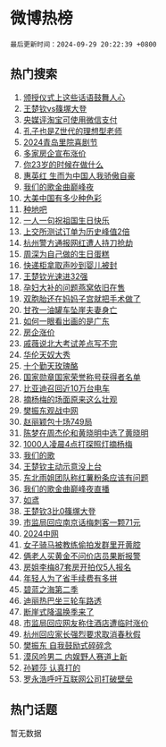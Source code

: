 # 微博热榜

`最后更新时间：2024-09-29 20:22:39 +0800`

## 热门搜索

1. [颁授仪式上这些话语鼓舞人心](https://m.weibo.cn/search?containerid=100103type%3D1%26t%3D10%26q%3D%23%E9%A2%81%E6%8E%88%E4%BB%AA%E5%BC%8F%E4%B8%8A%E8%BF%99%E4%BA%9B%E8%AF%9D%E8%AF%AD%E9%BC%93%E8%88%9E%E4%BA%BA%E5%BF%83%23&stream_entry_id=51&isnewpage=1&extparam=seat%3D1%26q%3D%2523%25E9%25A2%2581%25E6%258E%2588%25E4%25BB%25AA%25E5%25BC%258F%25E4%25B8%258A%25E8%25BF%2599%25E4%25BA%259B%25E8%25AF%259D%25E8%25AF%25AD%25E9%25BC%2593%25E8%2588%259E%25E4%25BA%25BA%25E5%25BF%2583%2523%26filter_type%3Drealtimehot%26stream_entry_id%3D51%26c_type%3D51%26pos%3D0%26cate%3D10103%26dgr%3D0%26display_time%3D1727612558%26pre_seqid%3D17276125588450410991625)
1. [王楚钦vs篠塚大登](https://m.weibo.cn/search?containerid=100103type%3D1%26t%3D10%26q%3D%23%E7%8E%8B%E6%A5%9A%E9%92%A6vs%E7%AF%A0%E5%A1%9A%E5%A4%A7%E7%99%BB%23&stream_entry_id=31&isnewpage=1&extparam=seat%3D1%26filter_type%3Drealtimehot%26lcate%3D5001%26cate%3D5001%26q%3D%2523%25E7%258E%258B%25E6%25A5%259A%25E9%2592%25A6vs%25E7%25AF%25A0%25E5%25A1%259A%25E5%25A4%25A7%25E7%2599%25BB%2523%26dgr%3D0%26stream_entry_id%3D31%26flag%3D2%26c_type%3D31%26pos%3D0%26realpos%3D1%26band_rank%3D1%26display_time%3D1727612558%26pre_seqid%3D17276125588450410991625)
1. [央媒评淘宝可使用微信支付](https://m.weibo.cn/search?containerid=100103type%3D1%26t%3D10%26q%3D%23%E5%A4%AE%E5%AA%92%E8%AF%84%E6%B7%98%E5%AE%9D%E5%8F%AF%E4%BD%BF%E7%94%A8%E5%BE%AE%E4%BF%A1%E6%94%AF%E4%BB%98%23&stream_entry_id=31&isnewpage=1&extparam=seat%3D1%26filter_type%3Drealtimehot%26lcate%3D5001%26cate%3D5001%26q%3D%2523%25E5%25A4%25AE%25E5%25AA%2592%25E8%25AF%2584%25E6%25B7%2598%25E5%25AE%259D%25E5%258F%25AF%25E4%25BD%25BF%25E7%2594%25A8%25E5%25BE%25AE%25E4%25BF%25A1%25E6%2594%25AF%25E4%25BB%2598%2523%26dgr%3D0%26stream_entry_id%3D31%26flag%3D1%26c_type%3D31%26pos%3D1%26realpos%3D2%26band_rank%3D2%26display_time%3D1727612558%26pre_seqid%3D17276125588450410991625)
1. [孔子也是Z世代的理想型老师](https://m.weibo.cn/search?containerid=100103type%3D1%26t%3D10%26q%3D%23%E5%AD%94%E5%AD%90%E4%B9%9F%E6%98%AFZ%E4%B8%96%E4%BB%A3%E7%9A%84%E7%90%86%E6%83%B3%E5%9E%8B%E8%80%81%E5%B8%88%23&stream_entry_id=31&isnewpage=1&extparam=seat%3D1%26filter_type%3Drealtimehot%26lcate%3D5001%26cate%3D5001%26q%3D%2523%25E5%25AD%2594%25E5%25AD%2590%25E4%25B9%259F%25E6%2598%25AFZ%25E4%25B8%2596%25E4%25BB%25A3%25E7%259A%2584%25E7%2590%2586%25E6%2583%25B3%25E5%259E%258B%25E8%2580%2581%25E5%25B8%2588%2523%26dgr%3D0%26stream_entry_id%3D31%26flag%3D0%26c_type%3D31%26pos%3D2%26realpos%3D3%26band_rank%3D3%26display_time%3D1727612558%26pre_seqid%3D17276125588450410991625)
1. [2024青岛里院喜剧节](https://m.weibo.cn/search?containerid=100103type%3D1%26t%3D10%26q%3D%232024%E9%9D%92%E5%B2%9B%E9%87%8C%E9%99%A2%E5%96%9C%E5%89%A7%E8%8A%82%23&stream_entry_id=31&isnewpage=1&extparam=seat%3D1%26filter_type%3Drealtimehot%26lcate%3D5001%26cate%3D5001%26q%3D%25232024%25E9%259D%2592%25E5%25B2%259B%25E9%2587%258C%25E9%2599%25A2%25E5%2596%259C%25E5%2589%25A7%25E8%258A%2582%2523%26dgr%3D0%26stream_entry_id%3D31%26adid%3D258009%26c_type%3D31%26pos%3D3%26is_ad_pos%3D1%26band_rank%3D4%26display_time%3D1727612558%26pre_seqid%3D17276125588450410991625)
1. [多家房企宣布涨价](https://m.weibo.cn/search?containerid=100103type%3D1%26t%3D10%26q%3D%23%E5%A4%9A%E5%AE%B6%E6%88%BF%E4%BC%81%E5%AE%A3%E5%B8%83%E6%B6%A8%E4%BB%B7%23&stream_entry_id=31&isnewpage=1&extparam=seat%3D1%26filter_type%3Drealtimehot%26lcate%3D5001%26cate%3D5001%26q%3D%2523%25E5%25A4%259A%25E5%25AE%25B6%25E6%2588%25BF%25E4%25BC%2581%25E5%25AE%25A3%25E5%25B8%2583%25E6%25B6%25A8%25E4%25BB%25B7%2523%26dgr%3D0%26stream_entry_id%3D31%26flag%3D2%26c_type%3D31%26pos%3D4%26realpos%3D4%26band_rank%3D4%26display_time%3D1727612558%26pre_seqid%3D17276125588450410991625)
1. [你23岁的时候在做什么](https://m.weibo.cn/search?containerid=100103type%3D1%26t%3D10%26q%3D%23%E4%BD%A023%E5%B2%81%E7%9A%84%E6%97%B6%E5%80%99%E5%9C%A8%E5%81%9A%E4%BB%80%E4%B9%88%23&stream_entry_id=31&isnewpage=1&extparam=seat%3D1%26filter_type%3Drealtimehot%26lcate%3D5001%26cate%3D5001%26q%3D%2523%25E4%25BD%25A023%25E5%25B2%2581%25E7%259A%2584%25E6%2597%25B6%25E5%2580%2599%25E5%259C%25A8%25E5%2581%259A%25E4%25BB%2580%25E4%25B9%2588%2523%26dgr%3D0%26stream_entry_id%3D31%26flag%3D0%26c_type%3D31%26pos%3D5%26realpos%3D5%26band_rank%3D5%26display_time%3D1727612558%26pre_seqid%3D17276125588450410991625)
1. [惠英红 生而为中国人我骄傲自豪](https://m.weibo.cn/search?containerid=100103type%3D1%26t%3D10%26q%3D%E6%83%A0%E8%8B%B1%E7%BA%A2+%E7%94%9F%E8%80%8C%E4%B8%BA%E4%B8%AD%E5%9B%BD%E4%BA%BA%E6%88%91%E9%AA%84%E5%82%B2%E8%87%AA%E8%B1%AA&stream_entry_id=31&isnewpage=1&extparam=seat%3D1%26filter_type%3Drealtimehot%26lcate%3D5001%26cate%3D5001%26q%3D%25E6%2583%25A0%25E8%258B%25B1%25E7%25BA%25A2%2520%25E7%2594%259F%25E8%2580%258C%25E4%25B8%25BA%25E4%25B8%25AD%25E5%259B%25BD%25E4%25BA%25BA%25E6%2588%2591%25E9%25AA%2584%25E5%2582%25B2%25E8%2587%25AA%25E8%25B1%25AA%26dgr%3D0%26stream_entry_id%3D31%26flag%3D0%26c_type%3D31%26pos%3D6%26realpos%3D6%26band_rank%3D6%26display_time%3D1727612558%26pre_seqid%3D17276125588450410991625)
1. [我们的歌金曲巅峰夜](https://m.weibo.cn/search?containerid=100103type%3D1%26t%3D10%26q%3D%23%E6%88%91%E4%BB%AC%E7%9A%84%E6%AD%8C%E9%87%91%E6%9B%B2%E5%B7%85%E5%B3%B0%E5%A4%9C%23&stream_entry_id=31&isnewpage=1&extparam=seat%3D1%26filter_type%3Drealtimehot%26lcate%3D5001%26cate%3D5001%26q%3D%2523%25E6%2588%2591%25E4%25BB%25AC%25E7%259A%2584%25E6%25AD%258C%25E9%2587%2591%25E6%259B%25B2%25E5%25B7%2585%25E5%25B3%25B0%25E5%25A4%259C%2523%26dgr%3D0%26stream_entry_id%3D31%26adid%3D257932%26c_type%3D31%26pos%3D7%26is_ad_pos%3D1%26band_rank%3D7%26display_time%3D1727612558%26pre_seqid%3D17276125588450410991625)
1. [大美中国有多少种色彩](https://m.weibo.cn/search?containerid=100103type%3D1%26t%3D10%26q%3D%23%E5%A4%A7%E7%BE%8E%E4%B8%AD%E5%9B%BD%E6%9C%89%E5%A4%9A%E5%B0%91%E7%A7%8D%E8%89%B2%E5%BD%A9%23&stream_entry_id=31&isnewpage=1&extparam=seat%3D1%26filter_type%3Drealtimehot%26lcate%3D5001%26cate%3D5001%26q%3D%2523%25E5%25A4%25A7%25E7%25BE%258E%25E4%25B8%25AD%25E5%259B%25BD%25E6%259C%2589%25E5%25A4%259A%25E5%25B0%2591%25E7%25A7%258D%25E8%2589%25B2%25E5%25BD%25A9%2523%26dgr%3D0%26stream_entry_id%3D31%26flag%3D0%26c_type%3D31%26pos%3D8%26realpos%3D7%26band_rank%3D7%26display_time%3D1727612558%26pre_seqid%3D17276125588450410991625)
1. [种地吧](https://m.weibo.cn/search?containerid=100103type%3D1%26t%3D10%26q%3D%E7%A7%8D%E5%9C%B0%E5%90%A7&stream_entry_id=31&isnewpage=1&extparam=seat%3D1%26filter_type%3Drealtimehot%26lcate%3D5001%26cate%3D5001%26q%3D%25E7%25A7%258D%25E5%259C%25B0%25E5%2590%25A7%26dgr%3D0%26stream_entry_id%3D31%26flag%3D0%26c_type%3D31%26pos%3D9%26realpos%3D8%26band_rank%3D8%26display_time%3D1727612558%26pre_seqid%3D17276125588450410991625)
1. [一人一句祝祖国生日快乐](https://m.weibo.cn/search?containerid=100103type%3D1%26t%3D10%26q%3D%23%E4%B8%80%E4%BA%BA%E4%B8%80%E5%8F%A5%E7%A5%9D%E7%A5%96%E5%9B%BD%E7%94%9F%E6%97%A5%E5%BF%AB%E4%B9%90%23&stream_entry_id=31&isnewpage=1&extparam=seat%3D1%26filter_type%3Drealtimehot%26lcate%3D5001%26cate%3D5001%26q%3D%2523%25E4%25B8%2580%25E4%25BA%25BA%25E4%25B8%2580%25E5%258F%25A5%25E7%25A5%259D%25E7%25A5%2596%25E5%259B%25BD%25E7%2594%259F%25E6%2597%25A5%25E5%25BF%25AB%25E4%25B9%2590%2523%26dgr%3D0%26stream_entry_id%3D31%26flag%3D1%26c_type%3D31%26pos%3D10%26realpos%3D9%26band_rank%3D9%26display_time%3D1727612558%26pre_seqid%3D17276125588450410991625)
1. [上交所测试订单为历史峰值2倍](https://m.weibo.cn/search?containerid=100103type%3D1%26t%3D10%26q%3D%23%E4%B8%8A%E4%BA%A4%E6%89%80%E6%B5%8B%E8%AF%95%E8%AE%A2%E5%8D%95%E4%B8%BA%E5%8E%86%E5%8F%B2%E5%B3%B0%E5%80%BC2%E5%80%8D%23&stream_entry_id=31&isnewpage=1&extparam=seat%3D1%26filter_type%3Drealtimehot%26lcate%3D5001%26cate%3D5001%26q%3D%2523%25E4%25B8%258A%25E4%25BA%25A4%25E6%2589%2580%25E6%25B5%258B%25E8%25AF%2595%25E8%25AE%25A2%25E5%258D%2595%25E4%25B8%25BA%25E5%258E%2586%25E5%258F%25B2%25E5%25B3%25B0%25E5%2580%25BC2%25E5%2580%258D%2523%26dgr%3D0%26stream_entry_id%3D31%26flag%3D1%26c_type%3D31%26pos%3D11%26realpos%3D10%26band_rank%3D10%26display_time%3D1727612558%26pre_seqid%3D17276125588450410991625)
1. [杭州警方通报网红遭人持刀抢劫](https://m.weibo.cn/search?containerid=100103type%3D1%26t%3D10%26q%3D%23%E6%9D%AD%E5%B7%9E%E8%AD%A6%E6%96%B9%E9%80%9A%E6%8A%A5%E7%BD%91%E7%BA%A2%E9%81%AD%E4%BA%BA%E6%8C%81%E5%88%80%E6%8A%A2%E5%8A%AB%23&stream_entry_id=31&isnewpage=1&extparam=seat%3D1%26filter_type%3Drealtimehot%26lcate%3D5001%26cate%3D5001%26q%3D%2523%25E6%259D%25AD%25E5%25B7%259E%25E8%25AD%25A6%25E6%2596%25B9%25E9%2580%259A%25E6%258A%25A5%25E7%25BD%2591%25E7%25BA%25A2%25E9%2581%25AD%25E4%25BA%25BA%25E6%258C%2581%25E5%2588%2580%25E6%258A%25A2%25E5%258A%25AB%2523%26dgr%3D0%26stream_entry_id%3D31%26flag%3D0%26c_type%3D31%26pos%3D12%26realpos%3D11%26band_rank%3D11%26display_time%3D1727612558%26pre_seqid%3D17276125588450410991625)
1. [周深为自己做的生日蛋糕](https://m.weibo.cn/search?containerid=100103type%3D1%26t%3D10%26q%3D%23%E5%91%A8%E6%B7%B1%E4%B8%BA%E8%87%AA%E5%B7%B1%E5%81%9A%E7%9A%84%E7%94%9F%E6%97%A5%E8%9B%8B%E7%B3%95%23&stream_entry_id=31&isnewpage=1&extparam=seat%3D1%26filter_type%3Drealtimehot%26lcate%3D5001%26cate%3D5001%26q%3D%2523%25E5%2591%25A8%25E6%25B7%25B1%25E4%25B8%25BA%25E8%2587%25AA%25E5%25B7%25B1%25E5%2581%259A%25E7%259A%2584%25E7%2594%259F%25E6%2597%25A5%25E8%259B%258B%25E7%25B3%2595%2523%26dgr%3D0%26stream_entry_id%3D31%26flag%3D0%26c_type%3D31%26pos%3D13%26realpos%3D12%26band_rank%3D12%26display_time%3D1727612558%26pre_seqid%3D17276125588450410991625)
1. [快递柜拿取声吵到婴儿被封](https://m.weibo.cn/search?containerid=100103type%3D1%26t%3D10%26q%3D%23%E5%BF%AB%E9%80%92%E6%9F%9C%E6%8B%BF%E5%8F%96%E5%A3%B0%E5%90%B5%E5%88%B0%E5%A9%B4%E5%84%BF%E8%A2%AB%E5%B0%81%23&stream_entry_id=31&isnewpage=1&extparam=seat%3D1%26filter_type%3Drealtimehot%26lcate%3D5001%26cate%3D5001%26q%3D%2523%25E5%25BF%25AB%25E9%2580%2592%25E6%259F%259C%25E6%258B%25BF%25E5%258F%2596%25E5%25A3%25B0%25E5%2590%25B5%25E5%2588%25B0%25E5%25A9%25B4%25E5%2584%25BF%25E8%25A2%25AB%25E5%25B0%2581%2523%26dgr%3D0%26stream_entry_id%3D31%26flag%3D0%26c_type%3D31%26pos%3D14%26realpos%3D13%26band_rank%3D13%26display_time%3D1727612558%26pre_seqid%3D17276125588450410991625)
1. [王楚钦光速进32强](https://m.weibo.cn/search?containerid=100103type%3D1%26t%3D10%26q%3D%23%E7%8E%8B%E6%A5%9A%E9%92%A6%E5%85%89%E9%80%9F%E8%BF%9B32%E5%BC%BA%23&stream_entry_id=31&isnewpage=1&extparam=seat%3D1%26filter_type%3Drealtimehot%26lcate%3D5001%26cate%3D5001%26q%3D%2523%25E7%258E%258B%25E6%25A5%259A%25E9%2592%25A6%25E5%2585%2589%25E9%2580%259F%25E8%25BF%259B32%25E5%25BC%25BA%2523%26dgr%3D0%26stream_entry_id%3D31%26flag%3D1%26c_type%3D31%26pos%3D15%26realpos%3D14%26band_rank%3D14%26display_time%3D1727612558%26pre_seqid%3D17276125588450410991625)
1. [孕妇大补的问题燕窝依旧在售](https://m.weibo.cn/search?containerid=100103type%3D1%26t%3D10%26q%3D%23%E5%AD%95%E5%A6%87%E5%A4%A7%E8%A1%A5%E7%9A%84%E9%97%AE%E9%A2%98%E7%87%95%E7%AA%9D%E4%BE%9D%E6%97%A7%E5%9C%A8%E5%94%AE%23&stream_entry_id=31&isnewpage=1&extparam=seat%3D1%26filter_type%3Drealtimehot%26lcate%3D5001%26cate%3D5001%26q%3D%2523%25E5%25AD%2595%25E5%25A6%2587%25E5%25A4%25A7%25E8%25A1%25A5%25E7%259A%2584%25E9%2597%25AE%25E9%25A2%2598%25E7%2587%2595%25E7%25AA%259D%25E4%25BE%259D%25E6%2597%25A7%25E5%259C%25A8%25E5%2594%25AE%2523%26dgr%3D0%26stream_entry_id%3D31%26flag%3D1%26c_type%3D31%26pos%3D16%26realpos%3D15%26band_rank%3D15%26display_time%3D1727612558%26pre_seqid%3D17276125588450410991625)
1. [双胞胎还在妈妈子宫就把手术做了](https://m.weibo.cn/search?containerid=100103type%3D1%26t%3D10%26q%3D%23%E5%8F%8C%E8%83%9E%E8%83%8E%E8%BF%98%E5%9C%A8%E5%A6%88%E5%A6%88%E5%AD%90%E5%AE%AB%E5%B0%B1%E6%8A%8A%E6%89%8B%E6%9C%AF%E5%81%9A%E4%BA%86%23&stream_entry_id=31&isnewpage=1&extparam=seat%3D1%26filter_type%3Drealtimehot%26lcate%3D5001%26cate%3D5001%26q%3D%2523%25E5%258F%258C%25E8%2583%259E%25E8%2583%258E%25E8%25BF%2598%25E5%259C%25A8%25E5%25A6%2588%25E5%25A6%2588%25E5%25AD%2590%25E5%25AE%25AB%25E5%25B0%25B1%25E6%258A%258A%25E6%2589%258B%25E6%259C%25AF%25E5%2581%259A%25E4%25BA%2586%2523%26dgr%3D0%26stream_entry_id%3D31%26flag%3D2%26c_type%3D31%26pos%3D17%26realpos%3D16%26band_rank%3D16%26display_time%3D1727612558%26pre_seqid%3D17276125588450410991625)
1. [甘孜一油罐车坠崖夫妻身亡](https://m.weibo.cn/search?containerid=100103type%3D1%26t%3D10%26q%3D%23%E7%94%98%E5%AD%9C%E4%B8%80%E6%B2%B9%E7%BD%90%E8%BD%A6%E5%9D%A0%E5%B4%96%E5%A4%AB%E5%A6%BB%E8%BA%AB%E4%BA%A1%23&stream_entry_id=31&isnewpage=1&extparam=seat%3D1%26filter_type%3Drealtimehot%26lcate%3D5001%26cate%3D5001%26q%3D%2523%25E7%2594%2598%25E5%25AD%259C%25E4%25B8%2580%25E6%25B2%25B9%25E7%25BD%2590%25E8%25BD%25A6%25E5%259D%25A0%25E5%25B4%2596%25E5%25A4%25AB%25E5%25A6%25BB%25E8%25BA%25AB%25E4%25BA%25A1%2523%26dgr%3D0%26stream_entry_id%3D31%26flag%3D0%26c_type%3D31%26pos%3D18%26realpos%3D17%26band_rank%3D17%26display_time%3D1727612558%26pre_seqid%3D17276125588450410991625)
1. [如何一眼看出画的是广东](https://m.weibo.cn/search?containerid=100103type%3D1%26t%3D10%26q%3D%23%E5%A6%82%E4%BD%95%E4%B8%80%E7%9C%BC%E7%9C%8B%E5%87%BA%E7%94%BB%E7%9A%84%E6%98%AF%E5%B9%BF%E4%B8%9C%23&stream_entry_id=31&isnewpage=1&extparam=seat%3D1%26filter_type%3Drealtimehot%26lcate%3D5001%26cate%3D5001%26q%3D%2523%25E5%25A6%2582%25E4%25BD%2595%25E4%25B8%2580%25E7%259C%25BC%25E7%259C%258B%25E5%2587%25BA%25E7%2594%25BB%25E7%259A%2584%25E6%2598%25AF%25E5%25B9%25BF%25E4%25B8%259C%2523%26dgr%3D0%26stream_entry_id%3D31%26flag%3D0%26c_type%3D31%26pos%3D19%26realpos%3D18%26band_rank%3D18%26display_time%3D1727612558%26pre_seqid%3D17276125588450410991625)
1. [房企涨价](https://m.weibo.cn/search?containerid=100103type%3D1%26t%3D10%26q%3D%23%E6%88%BF%E4%BC%81%E6%B6%A8%E4%BB%B7%23&stream_entry_id=31&isnewpage=1&extparam=seat%3D1%26filter_type%3Drealtimehot%26lcate%3D5001%26cate%3D5001%26q%3D%2523%25E6%2588%25BF%25E4%25BC%2581%25E6%25B6%25A8%25E4%25BB%25B7%2523%26dgr%3D0%26stream_entry_id%3D31%26flag%3D1%26c_type%3D31%26pos%3D20%26realpos%3D19%26band_rank%3D19%26display_time%3D1727612558%26pre_seqid%3D17276125588450410991625)
1. [戚薇说北大考试差点写不完](https://m.weibo.cn/search?containerid=100103type%3D1%26t%3D10%26q%3D%23%E6%88%9A%E8%96%87%E8%AF%B4%E5%8C%97%E5%A4%A7%E8%80%83%E8%AF%95%E5%B7%AE%E7%82%B9%E5%86%99%E4%B8%8D%E5%AE%8C%23&stream_entry_id=31&isnewpage=1&extparam=seat%3D1%26filter_type%3Drealtimehot%26lcate%3D5001%26cate%3D5001%26q%3D%2523%25E6%2588%259A%25E8%2596%2587%25E8%25AF%25B4%25E5%258C%2597%25E5%25A4%25A7%25E8%2580%2583%25E8%25AF%2595%25E5%25B7%25AE%25E7%2582%25B9%25E5%2586%2599%25E4%25B8%258D%25E5%25AE%258C%2523%26dgr%3D0%26stream_entry_id%3D31%26flag%3D2%26c_type%3D31%26pos%3D21%26realpos%3D20%26band_rank%3D20%26display_time%3D1727612558%26pre_seqid%3D17276125588450410991625)
1. [华伦天奴大秀](https://m.weibo.cn/search?containerid=100103type%3D1%26t%3D10%26q%3D%E5%8D%8E%E4%BC%A6%E5%A4%A9%E5%A5%B4%E5%A4%A7%E7%A7%80&stream_entry_id=31&isnewpage=1&extparam=seat%3D1%26filter_type%3Drealtimehot%26lcate%3D5001%26cate%3D5001%26q%3D%25E5%258D%258E%25E4%25BC%25A6%25E5%25A4%25A9%25E5%25A5%25B4%25E5%25A4%25A7%25E7%25A7%2580%26dgr%3D0%26stream_entry_id%3D31%26flag%3D1%26c_type%3D31%26pos%3D22%26realpos%3D21%26band_rank%3D21%26display_time%3D1727612558%26pre_seqid%3D17276125588450410991625)
1. [十个勤天玫瑰酪](https://m.weibo.cn/search?containerid=100103type%3D1%26t%3D10%26q%3D%E5%8D%81%E4%B8%AA%E5%8B%A4%E5%A4%A9%E7%8E%AB%E7%91%B0%E9%85%AA&stream_entry_id=31&isnewpage=1&extparam=seat%3D1%26filter_type%3Drealtimehot%26lcate%3D5001%26cate%3D5001%26q%3D%25E5%258D%2581%25E4%25B8%25AA%25E5%258B%25A4%25E5%25A4%25A9%25E7%258E%25AB%25E7%2591%25B0%25E9%2585%25AA%26dgr%3D0%26stream_entry_id%3D31%26flag%3D0%26c_type%3D31%26pos%3D23%26realpos%3D22%26band_rank%3D22%26display_time%3D1727612558%26pre_seqid%3D17276125588450410991625)
1. [国家勋章国家荣誉称号获得者名单](https://m.weibo.cn/search?containerid=100103type%3D1%26t%3D10%26q%3D%23%E5%9B%BD%E5%AE%B6%E5%8B%8B%E7%AB%A0%E5%9B%BD%E5%AE%B6%E8%8D%A3%E8%AA%89%E7%A7%B0%E5%8F%B7%E8%8E%B7%E5%BE%97%E8%80%85%E5%90%8D%E5%8D%95%23&stream_entry_id=31&isnewpage=1&extparam=seat%3D1%26filter_type%3Drealtimehot%26lcate%3D5001%26cate%3D5001%26q%3D%2523%25E5%259B%25BD%25E5%25AE%25B6%25E5%258B%258B%25E7%25AB%25A0%25E5%259B%25BD%25E5%25AE%25B6%25E8%258D%25A3%25E8%25AA%2589%25E7%25A7%25B0%25E5%258F%25B7%25E8%258E%25B7%25E5%25BE%2597%25E8%2580%2585%25E5%2590%258D%25E5%258D%2595%2523%26dgr%3D0%26stream_entry_id%3D31%26flag%3D0%26c_type%3D31%26pos%3D24%26realpos%3D23%26band_rank%3D23%26display_time%3D1727612558%26pre_seqid%3D17276125588450410991625)
1. [比亚迪召回近10万台电车](https://m.weibo.cn/search?containerid=100103type%3D1%26t%3D10%26q%3D%23%E6%AF%94%E4%BA%9A%E8%BF%AA%E5%8F%AC%E5%9B%9E%E8%BF%9110%E4%B8%87%E5%8F%B0%E7%94%B5%E8%BD%A6%23&stream_entry_id=31&isnewpage=1&extparam=seat%3D1%26filter_type%3Drealtimehot%26lcate%3D5001%26cate%3D5001%26q%3D%2523%25E6%25AF%2594%25E4%25BA%259A%25E8%25BF%25AA%25E5%258F%25AC%25E5%259B%259E%25E8%25BF%259110%25E4%25B8%2587%25E5%258F%25B0%25E7%2594%25B5%25E8%25BD%25A6%2523%26dgr%3D0%26stream_entry_id%3D31%26flag%3D0%26c_type%3D31%26pos%3D25%26realpos%3D24%26band_rank%3D24%26display_time%3D1727612558%26pre_seqid%3D17276125588450410991625)
1. [摘杨梅的场面原来这么壮观](https://m.weibo.cn/search?containerid=100103type%3D1%26t%3D10%26q%3D%23%E6%91%98%E6%9D%A8%E6%A2%85%E7%9A%84%E5%9C%BA%E9%9D%A2%E5%8E%9F%E6%9D%A5%E8%BF%99%E4%B9%88%E5%A3%AE%E8%A7%82%23&stream_entry_id=31&isnewpage=1&extparam=seat%3D1%26filter_type%3Drealtimehot%26lcate%3D5001%26cate%3D5001%26q%3D%2523%25E6%2591%2598%25E6%259D%25A8%25E6%25A2%2585%25E7%259A%2584%25E5%259C%25BA%25E9%259D%25A2%25E5%258E%259F%25E6%259D%25A5%25E8%25BF%2599%25E4%25B9%2588%25E5%25A3%25AE%25E8%25A7%2582%2523%26dgr%3D0%26stream_entry_id%3D31%26flag%3D1%26c_type%3D31%26pos%3D26%26realpos%3D25%26band_rank%3D25%26display_time%3D1727612558%26pre_seqid%3D17276125588450410991625)
1. [樊振东观战中网](https://m.weibo.cn/search?containerid=100103type%3D1%26t%3D10%26q%3D%23%E6%A8%8A%E6%8C%AF%E4%B8%9C%E8%A7%82%E6%88%98%E4%B8%AD%E7%BD%91%23&stream_entry_id=31&isnewpage=1&extparam=seat%3D1%26filter_type%3Drealtimehot%26lcate%3D5001%26cate%3D5001%26q%3D%2523%25E6%25A8%258A%25E6%258C%25AF%25E4%25B8%259C%25E8%25A7%2582%25E6%2588%2598%25E4%25B8%25AD%25E7%25BD%2591%2523%26dgr%3D0%26stream_entry_id%3D31%26flag%3D0%26c_type%3D31%26pos%3D27%26realpos%3D26%26band_rank%3D26%26display_time%3D1727612558%26pre_seqid%3D17276125588450410991625)
1. [赵丽颖包十场749局](https://m.weibo.cn/search?containerid=100103type%3D1%26t%3D10%26q%3D%23%E8%B5%B5%E4%B8%BD%E9%A2%96%E5%8C%85%E5%8D%81%E5%9C%BA749%E5%B1%80%23&stream_entry_id=31&isnewpage=1&extparam=seat%3D1%26filter_type%3Drealtimehot%26lcate%3D5001%26cate%3D5001%26q%3D%2523%25E8%25B5%25B5%25E4%25B8%25BD%25E9%25A2%2596%25E5%258C%2585%25E5%258D%2581%25E5%259C%25BA749%25E5%25B1%2580%2523%26dgr%3D0%26stream_entry_id%3D31%26flag%3D0%26c_type%3D31%26pos%3D28%26realpos%3D27%26band_rank%3D27%26display_time%3D1727612558%26pre_seqid%3D17276125588450410991625)
1. [陈梦在周杰伦和黄晓明中选了黄晓明](https://m.weibo.cn/search?containerid=100103type%3D1%26t%3D10%26q%3D%23%E9%99%88%E6%A2%A6%E5%9C%A8%E5%91%A8%E6%9D%B0%E4%BC%A6%E5%92%8C%E9%BB%84%E6%99%93%E6%98%8E%E4%B8%AD%E9%80%89%E4%BA%86%E9%BB%84%E6%99%93%E6%98%8E%23&stream_entry_id=31&isnewpage=1&extparam=seat%3D1%26filter_type%3Drealtimehot%26lcate%3D5001%26cate%3D5001%26q%3D%2523%25E9%2599%2588%25E6%25A2%25A6%25E5%259C%25A8%25E5%2591%25A8%25E6%259D%25B0%25E4%25BC%25A6%25E5%2592%258C%25E9%25BB%2584%25E6%2599%2593%25E6%2598%258E%25E4%25B8%25AD%25E9%2580%2589%25E4%25BA%2586%25E9%25BB%2584%25E6%2599%2593%25E6%2598%258E%2523%26dgr%3D0%26stream_entry_id%3D31%26flag%3D0%26c_type%3D31%26pos%3D29%26realpos%3D28%26band_rank%3D28%26display_time%3D1727612558%26pre_seqid%3D17276125588450410991625)
1. [1000人凌晨4点打探照灯摘杨梅](https://m.weibo.cn/search?containerid=100103type%3D1%26t%3D10%26q%3D%231000%E4%BA%BA%E5%87%8C%E6%99%A84%E7%82%B9%E6%89%93%E6%8E%A2%E7%85%A7%E7%81%AF%E6%91%98%E6%9D%A8%E6%A2%85%23&stream_entry_id=31&isnewpage=1&extparam=seat%3D1%26filter_type%3Drealtimehot%26lcate%3D5001%26cate%3D5001%26q%3D%25231000%25E4%25BA%25BA%25E5%2587%258C%25E6%2599%25A84%25E7%2582%25B9%25E6%2589%2593%25E6%258E%25A2%25E7%2585%25A7%25E7%2581%25AF%25E6%2591%2598%25E6%259D%25A8%25E6%25A2%2585%2523%26dgr%3D0%26stream_entry_id%3D31%26flag%3D1%26c_type%3D31%26pos%3D30%26realpos%3D29%26band_rank%3D29%26display_time%3D1727612558%26pre_seqid%3D17276125588450410991625)
1. [我们的歌](https://m.weibo.cn/search?containerid=100103type%3D1%26t%3D10%26q%3D%E6%88%91%E4%BB%AC%E7%9A%84%E6%AD%8C&stream_entry_id=31&isnewpage=1&extparam=seat%3D1%26filter_type%3Drealtimehot%26lcate%3D5001%26cate%3D5001%26q%3D%25E6%2588%2591%25E4%25BB%25AC%25E7%259A%2584%25E6%25AD%258C%26dgr%3D0%26stream_entry_id%3D31%26flag%3D1%26c_type%3D31%26pos%3D31%26realpos%3D30%26band_rank%3D30%26display_time%3D1727612558%26pre_seqid%3D17276125588450410991625)
1. [王楚钦主动示意没上台](https://m.weibo.cn/search?containerid=100103type%3D1%26t%3D10%26q%3D%23%E7%8E%8B%E6%A5%9A%E9%92%A6%E4%B8%BB%E5%8A%A8%E7%A4%BA%E6%84%8F%E6%B2%A1%E4%B8%8A%E5%8F%B0%23&stream_entry_id=31&isnewpage=1&extparam=seat%3D1%26filter_type%3Drealtimehot%26lcate%3D5001%26cate%3D5001%26q%3D%2523%25E7%258E%258B%25E6%25A5%259A%25E9%2592%25A6%25E4%25B8%25BB%25E5%258A%25A8%25E7%25A4%25BA%25E6%2584%258F%25E6%25B2%25A1%25E4%25B8%258A%25E5%258F%25B0%2523%26dgr%3D0%26stream_entry_id%3D31%26flag%3D1%26c_type%3D31%26pos%3D32%26realpos%3D31%26band_rank%3D31%26display_time%3D1727612558%26pre_seqid%3D17276125588450410991625)
1. [东北雨姐团队称红薯粉条应该有问题](https://m.weibo.cn/search?containerid=100103type%3D1%26t%3D10%26q%3D%23%E4%B8%9C%E5%8C%97%E9%9B%A8%E5%A7%90%E5%9B%A2%E9%98%9F%E7%A7%B0%E7%BA%A2%E8%96%AF%E7%B2%89%E6%9D%A1%E5%BA%94%E8%AF%A5%E6%9C%89%E9%97%AE%E9%A2%98%23&stream_entry_id=31&isnewpage=1&extparam=seat%3D1%26filter_type%3Drealtimehot%26lcate%3D5001%26cate%3D5001%26q%3D%2523%25E4%25B8%259C%25E5%258C%2597%25E9%259B%25A8%25E5%25A7%2590%25E5%259B%25A2%25E9%2598%259F%25E7%25A7%25B0%25E7%25BA%25A2%25E8%2596%25AF%25E7%25B2%2589%25E6%259D%25A1%25E5%25BA%2594%25E8%25AF%25A5%25E6%259C%2589%25E9%2597%25AE%25E9%25A2%2598%2523%26dgr%3D0%26stream_entry_id%3D31%26flag%3D0%26c_type%3D31%26pos%3D33%26realpos%3D32%26band_rank%3D32%26display_time%3D1727612558%26pre_seqid%3D17276125588450410991625)
1. [我们的歌金曲巅峰夜直播](https://m.weibo.cn/search?containerid=100103type%3D1%26t%3D10%26q%3D%E6%88%91%E4%BB%AC%E7%9A%84%E6%AD%8C%E9%87%91%E6%9B%B2%E5%B7%85%E5%B3%B0%E5%A4%9C%E7%9B%B4%E6%92%AD&stream_entry_id=31&isnewpage=1&extparam=seat%3D1%26filter_type%3Drealtimehot%26lcate%3D5001%26cate%3D5001%26q%3D%25E6%2588%2591%25E4%25BB%25AC%25E7%259A%2584%25E6%25AD%258C%25E9%2587%2591%25E6%259B%25B2%25E5%25B7%2585%25E5%25B3%25B0%25E5%25A4%259C%25E7%259B%25B4%25E6%2592%25AD%26dgr%3D0%26stream_entry_id%3D31%26flag%3D1%26c_type%3D31%26pos%3D34%26realpos%3D33%26band_rank%3D33%26display_time%3D1727612558%26pre_seqid%3D17276125588450410991625)
1. [如鸢](https://m.weibo.cn/search?containerid=100103type%3D1%26t%3D10%26q%3D%23%E5%A6%82%E9%B8%A2%23&stream_entry_id=31&isnewpage=1&extparam=seat%3D1%26filter_type%3Drealtimehot%26lcate%3D5001%26cate%3D5001%26q%3D%2523%25E5%25A6%2582%25E9%25B8%25A2%2523%26dgr%3D0%26stream_entry_id%3D31%26flag%3D1%26c_type%3D31%26pos%3D35%26realpos%3D34%26band_rank%3D34%26display_time%3D1727612558%26pre_seqid%3D17276125588450410991625)
1. [王楚钦3比0篠塚大登](https://m.weibo.cn/search?containerid=100103type%3D1%26t%3D10%26q%3D%23%E7%8E%8B%E6%A5%9A%E9%92%A63%E6%AF%940%E7%AF%A0%E5%A1%9A%E5%A4%A7%E7%99%BB%23&stream_entry_id=31&isnewpage=1&extparam=seat%3D1%26filter_type%3Drealtimehot%26lcate%3D5001%26cate%3D5001%26q%3D%2523%25E7%258E%258B%25E6%25A5%259A%25E9%2592%25A63%25E6%25AF%25940%25E7%25AF%25A0%25E5%25A1%259A%25E5%25A4%25A7%25E7%2599%25BB%2523%26dgr%3D0%26stream_entry_id%3D31%26flag%3D1%26c_type%3D31%26pos%3D36%26realpos%3D35%26band_rank%3D35%26display_time%3D1727612558%26pre_seqid%3D17276125588450410991625)
1. [市监局回应南京话梅刺客一颗71元](https://m.weibo.cn/search?containerid=100103type%3D1%26t%3D10%26q%3D%23%E5%B8%82%E7%9B%91%E5%B1%80%E5%9B%9E%E5%BA%94%E5%8D%97%E4%BA%AC%E8%AF%9D%E6%A2%85%E5%88%BA%E5%AE%A2%E4%B8%80%E9%A2%9771%E5%85%83%23&stream_entry_id=31&isnewpage=1&extparam=seat%3D1%26filter_type%3Drealtimehot%26lcate%3D5001%26cate%3D5001%26q%3D%2523%25E5%25B8%2582%25E7%259B%2591%25E5%25B1%2580%25E5%259B%259E%25E5%25BA%2594%25E5%258D%2597%25E4%25BA%25AC%25E8%25AF%259D%25E6%25A2%2585%25E5%2588%25BA%25E5%25AE%25A2%25E4%25B8%2580%25E9%25A2%259771%25E5%2585%2583%2523%26dgr%3D0%26stream_entry_id%3D31%26flag%3D0%26c_type%3D31%26pos%3D37%26realpos%3D36%26band_rank%3D36%26display_time%3D1727612558%26pre_seqid%3D17276125588450410991625)
1. [2024中网](https://m.weibo.cn/search?containerid=100103type%3D1%26t%3D10%26q%3D2024%E4%B8%AD%E7%BD%91&stream_entry_id=31&isnewpage=1&extparam=seat%3D1%26filter_type%3Drealtimehot%26lcate%3D5001%26cate%3D5001%26q%3D2024%25E4%25B8%25AD%25E7%25BD%2591%26dgr%3D0%26stream_entry_id%3D31%26flag%3D1%26c_type%3D31%26pos%3D38%26realpos%3D37%26band_rank%3D37%26display_time%3D1727612558%26pre_seqid%3D17276125588450410991625)
1. [女子骑马被教练偷拍发群里开黄腔](https://m.weibo.cn/search?containerid=100103type%3D1%26t%3D10%26q%3D%23%E5%A5%B3%E5%AD%90%E9%AA%91%E9%A9%AC%E8%A2%AB%E6%95%99%E7%BB%83%E5%81%B7%E6%8B%8D%E5%8F%91%E7%BE%A4%E9%87%8C%E5%BC%80%E9%BB%84%E8%85%94%23&stream_entry_id=31&isnewpage=1&extparam=seat%3D1%26filter_type%3Drealtimehot%26lcate%3D5001%26cate%3D5001%26q%3D%2523%25E5%25A5%25B3%25E5%25AD%2590%25E9%25AA%2591%25E9%25A9%25AC%25E8%25A2%25AB%25E6%2595%2599%25E7%25BB%2583%25E5%2581%25B7%25E6%258B%258D%25E5%258F%2591%25E7%25BE%25A4%25E9%2587%258C%25E5%25BC%2580%25E9%25BB%2584%25E8%2585%2594%2523%26dgr%3D0%26stream_entry_id%3D31%26flag%3D0%26c_type%3D31%26pos%3D39%26realpos%3D38%26band_rank%3D38%26display_time%3D1727612558%26pre_seqid%3D17276125588450410991625)
1. [俩老人买黄金不问价店员果断报警](https://m.weibo.cn/search?containerid=100103type%3D1%26t%3D10%26q%3D%23%E4%BF%A9%E8%80%81%E4%BA%BA%E4%B9%B0%E9%BB%84%E9%87%91%E4%B8%8D%E9%97%AE%E4%BB%B7%E5%BA%97%E5%91%98%E6%9E%9C%E6%96%AD%E6%8A%A5%E8%AD%A6%23&stream_entry_id=31&isnewpage=1&extparam=seat%3D1%26filter_type%3Drealtimehot%26lcate%3D5001%26cate%3D5001%26q%3D%2523%25E4%25BF%25A9%25E8%2580%2581%25E4%25BA%25BA%25E4%25B9%25B0%25E9%25BB%2584%25E9%2587%2591%25E4%25B8%258D%25E9%2597%25AE%25E4%25BB%25B7%25E5%25BA%2597%25E5%2591%2598%25E6%259E%259C%25E6%2596%25AD%25E6%258A%25A5%25E8%25AD%25A6%2523%26dgr%3D0%26stream_entry_id%3D31%26flag%3D1%26c_type%3D31%26pos%3D40%26realpos%3D39%26band_rank%3D39%26display_time%3D1727612558%26pre_seqid%3D17276125588450410991625)
1. [房姐李梅87套房开拍仅5人报名](https://m.weibo.cn/search?containerid=100103type%3D1%26t%3D10%26q%3D%23%E6%88%BF%E5%A7%90%E6%9D%8E%E6%A2%8587%E5%A5%97%E6%88%BF%E5%BC%80%E6%8B%8D%E4%BB%855%E4%BA%BA%E6%8A%A5%E5%90%8D%23&stream_entry_id=31&isnewpage=1&extparam=seat%3D1%26filter_type%3Drealtimehot%26lcate%3D5001%26cate%3D5001%26q%3D%2523%25E6%2588%25BF%25E5%25A7%2590%25E6%259D%258E%25E6%25A2%258587%25E5%25A5%2597%25E6%2588%25BF%25E5%25BC%2580%25E6%258B%258D%25E4%25BB%25855%25E4%25BA%25BA%25E6%258A%25A5%25E5%2590%258D%2523%26dgr%3D0%26stream_entry_id%3D31%26flag%3D1%26c_type%3D31%26pos%3D41%26realpos%3D40%26band_rank%3D40%26display_time%3D1727612558%26pre_seqid%3D17276125588450410991625)
1. [年轻人为了省手续费有多拼](https://m.weibo.cn/search?containerid=100103type%3D1%26t%3D10%26q%3D%23%E5%B9%B4%E8%BD%BB%E4%BA%BA%E4%B8%BA%E4%BA%86%E7%9C%81%E6%89%8B%E7%BB%AD%E8%B4%B9%E6%9C%89%E5%A4%9A%E6%8B%BC%23&stream_entry_id=31&isnewpage=1&extparam=seat%3D1%26filter_type%3Drealtimehot%26lcate%3D5001%26cate%3D5001%26q%3D%2523%25E5%25B9%25B4%25E8%25BD%25BB%25E4%25BA%25BA%25E4%25B8%25BA%25E4%25BA%2586%25E7%259C%2581%25E6%2589%258B%25E7%25BB%25AD%25E8%25B4%25B9%25E6%259C%2589%25E5%25A4%259A%25E6%258B%25BC%2523%26dgr%3D0%26stream_entry_id%3D31%26flag%3D1%26c_type%3D31%26pos%3D42%26realpos%3D41%26band_rank%3D41%26display_time%3D1727612558%26pre_seqid%3D17276125588450410991625)
1. [碧蓝之海第二季](https://m.weibo.cn/search?containerid=100103type%3D1%26t%3D10%26q%3D%E7%A2%A7%E8%93%9D%E4%B9%8B%E6%B5%B7%E7%AC%AC%E4%BA%8C%E5%AD%A3&stream_entry_id=31&isnewpage=1&extparam=seat%3D1%26filter_type%3Drealtimehot%26lcate%3D5001%26cate%3D5001%26q%3D%25E7%25A2%25A7%25E8%2593%259D%25E4%25B9%258B%25E6%25B5%25B7%25E7%25AC%25AC%25E4%25BA%258C%25E5%25AD%25A3%26dgr%3D0%26stream_entry_id%3D31%26flag%3D1%26c_type%3D31%26pos%3D43%26realpos%3D42%26band_rank%3D42%26display_time%3D1727612558%26pre_seqid%3D17276125588450410991625)
1. [迪丽热巴坐三轮车路透](https://m.weibo.cn/search?containerid=100103type%3D1%26t%3D10%26q%3D%23%E8%BF%AA%E4%B8%BD%E7%83%AD%E5%B7%B4%E5%9D%90%E4%B8%89%E8%BD%AE%E8%BD%A6%E8%B7%AF%E9%80%8F%23&stream_entry_id=31&isnewpage=1&extparam=seat%3D1%26filter_type%3Drealtimehot%26lcate%3D5001%26cate%3D5001%26q%3D%2523%25E8%25BF%25AA%25E4%25B8%25BD%25E7%2583%25AD%25E5%25B7%25B4%25E5%259D%2590%25E4%25B8%2589%25E8%25BD%25AE%25E8%25BD%25A6%25E8%25B7%25AF%25E9%2580%258F%2523%26dgr%3D0%26stream_entry_id%3D31%26flag%3D0%26c_type%3D31%26pos%3D44%26realpos%3D43%26band_rank%3D43%26display_time%3D1727612558%26pre_seqid%3D17276125588450410991625)
1. [断崖式降温换季来了](https://m.weibo.cn/search?containerid=100103type%3D1%26t%3D10%26q%3D%23%E6%96%AD%E5%B4%96%E5%BC%8F%E9%99%8D%E6%B8%A9%E6%8D%A2%E5%AD%A3%E6%9D%A5%E4%BA%86%23&stream_entry_id=31&isnewpage=1&extparam=seat%3D1%26filter_type%3Drealtimehot%26lcate%3D5001%26cate%3D5001%26q%3D%2523%25E6%2596%25AD%25E5%25B4%2596%25E5%25BC%258F%25E9%2599%258D%25E6%25B8%25A9%25E6%258D%25A2%25E5%25AD%25A3%25E6%259D%25A5%25E4%25BA%2586%2523%26dgr%3D0%26stream_entry_id%3D31%26flag%3D1%26c_type%3D31%26pos%3D45%26realpos%3D44%26band_rank%3D44%26display_time%3D1727612558%26pre_seqid%3D17276125588450410991625)
1. [市监局回应网友称住酒店遭临时涨价](https://m.weibo.cn/search?containerid=100103type%3D1%26t%3D10%26q%3D%23%E5%B8%82%E7%9B%91%E5%B1%80%E5%9B%9E%E5%BA%94%E7%BD%91%E5%8F%8B%E7%A7%B0%E4%BD%8F%E9%85%92%E5%BA%97%E9%81%AD%E4%B8%B4%E6%97%B6%E6%B6%A8%E4%BB%B7%23&stream_entry_id=31&isnewpage=1&extparam=seat%3D1%26filter_type%3Drealtimehot%26lcate%3D5001%26cate%3D5001%26q%3D%2523%25E5%25B8%2582%25E7%259B%2591%25E5%25B1%2580%25E5%259B%259E%25E5%25BA%2594%25E7%25BD%2591%25E5%258F%258B%25E7%25A7%25B0%25E4%25BD%258F%25E9%2585%2592%25E5%25BA%2597%25E9%2581%25AD%25E4%25B8%25B4%25E6%2597%25B6%25E6%25B6%25A8%25E4%25BB%25B7%2523%26dgr%3D0%26stream_entry_id%3D31%26flag%3D0%26c_type%3D31%26pos%3D46%26realpos%3D45%26band_rank%3D45%26display_time%3D1727612558%26pre_seqid%3D17276125588450410991625)
1. [杭州回应家长强烈要求取消春秋假](https://m.weibo.cn/search?containerid=100103type%3D1%26t%3D10%26q%3D%23%E6%9D%AD%E5%B7%9E%E5%9B%9E%E5%BA%94%E5%AE%B6%E9%95%BF%E5%BC%BA%E7%83%88%E8%A6%81%E6%B1%82%E5%8F%96%E6%B6%88%E6%98%A5%E7%A7%8B%E5%81%87%23&stream_entry_id=31&isnewpage=1&extparam=seat%3D1%26filter_type%3Drealtimehot%26lcate%3D5001%26cate%3D5001%26q%3D%2523%25E6%259D%25AD%25E5%25B7%259E%25E5%259B%259E%25E5%25BA%2594%25E5%25AE%25B6%25E9%2595%25BF%25E5%25BC%25BA%25E7%2583%2588%25E8%25A6%2581%25E6%25B1%2582%25E5%258F%2596%25E6%25B6%2588%25E6%2598%25A5%25E7%25A7%258B%25E5%2581%2587%2523%26dgr%3D0%26stream_entry_id%3D31%26flag%3D0%26c_type%3D31%26pos%3D47%26realpos%3D46%26band_rank%3D46%26display_time%3D1727612558%26pre_seqid%3D17276125588450410991625)
1. [樊振东 自我鼓励式碎碎念](https://m.weibo.cn/search?containerid=100103type%3D1%26t%3D10%26q%3D%E6%A8%8A%E6%8C%AF%E4%B8%9C+%E8%87%AA%E6%88%91%E9%BC%93%E5%8A%B1%E5%BC%8F%E7%A2%8E%E7%A2%8E%E5%BF%B5&stream_entry_id=31&isnewpage=1&extparam=seat%3D1%26filter_type%3Drealtimehot%26lcate%3D5001%26cate%3D5001%26q%3D%25E6%25A8%258A%25E6%258C%25AF%25E4%25B8%259C%2520%25E8%2587%25AA%25E6%2588%2591%25E9%25BC%2593%25E5%258A%25B1%25E5%25BC%258F%25E7%25A2%258E%25E7%25A2%258E%25E5%25BF%25B5%26dgr%3D0%26stream_entry_id%3D31%26flag%3D1%26c_type%3D31%26pos%3D48%26realpos%3D47%26band_rank%3D47%26display_time%3D1727612558%26pre_seqid%3D17276125588450410991625)
1. [漠风吟男二 内娱野人赛道上新](https://m.weibo.cn/search?containerid=100103type%3D1%26t%3D10%26q%3D%E6%BC%A0%E9%A3%8E%E5%90%9F%E7%94%B7%E4%BA%8C+%E5%86%85%E5%A8%B1%E9%87%8E%E4%BA%BA%E8%B5%9B%E9%81%93%E4%B8%8A%E6%96%B0&stream_entry_id=31&isnewpage=1&extparam=seat%3D1%26filter_type%3Drealtimehot%26lcate%3D5001%26cate%3D5001%26q%3D%25E6%25BC%25A0%25E9%25A3%258E%25E5%2590%259F%25E7%2594%25B7%25E4%25BA%258C%2520%25E5%2586%2585%25E5%25A8%25B1%25E9%2587%258E%25E4%25BA%25BA%25E8%25B5%259B%25E9%2581%2593%25E4%25B8%258A%25E6%2596%25B0%26dgr%3D0%26stream_entry_id%3D31%26flag%3D1%26c_type%3D31%26pos%3D49%26realpos%3D48%26band_rank%3D48%26display_time%3D1727612558%26pre_seqid%3D17276125588450410991625)
1. [孙颖莎 认真打的](https://m.weibo.cn/search?containerid=100103type%3D1%26t%3D10%26q%3D%E5%AD%99%E9%A2%96%E8%8E%8E+%E8%AE%A4%E7%9C%9F%E6%89%93%E7%9A%84&stream_entry_id=31&isnewpage=1&extparam=seat%3D1%26filter_type%3Drealtimehot%26lcate%3D5001%26cate%3D5001%26q%3D%25E5%25AD%2599%25E9%25A2%2596%25E8%258E%258E%2520%25E8%25AE%25A4%25E7%259C%259F%25E6%2589%2593%25E7%259A%2584%26dgr%3D0%26stream_entry_id%3D31%26flag%3D0%26c_type%3D31%26pos%3D50%26realpos%3D49%26band_rank%3D49%26display_time%3D1727612558%26pre_seqid%3D17276125588450410991625)
1. [罗永浩呼吁互联网公司打破壁垒](https://m.weibo.cn/search?containerid=100103type%3D1%26t%3D10%26q%3D%23%E7%BD%97%E6%B0%B8%E6%B5%A9%E5%91%BC%E5%90%81%E4%BA%92%E8%81%94%E7%BD%91%E5%85%AC%E5%8F%B8%E6%89%93%E7%A0%B4%E5%A3%81%E5%9E%92%23&stream_entry_id=31&isnewpage=1&extparam=seat%3D1%26filter_type%3Drealtimehot%26lcate%3D5001%26cate%3D5001%26q%3D%2523%25E7%25BD%2597%25E6%25B0%25B8%25E6%25B5%25A9%25E5%2591%25BC%25E5%2590%2581%25E4%25BA%2592%25E8%2581%2594%25E7%25BD%2591%25E5%2585%25AC%25E5%258F%25B8%25E6%2589%2593%25E7%25A0%25B4%25E5%25A3%2581%25E5%259E%2592%2523%26dgr%3D0%26stream_entry_id%3D31%26flag%3D1%26c_type%3D31%26pos%3D51%26realpos%3D50%26band_rank%3D50%26display_time%3D1727612558%26pre_seqid%3D17276125588450410991625)

## 热门话题

暂无数据
